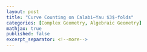 ```yaml
---
layout: post
title: "Curve Counting on Calabi–Yau $3$-folds"
categories: [Complex Geometry, Algebraic Geometry]
mathjax: true
published: false
excerpt_separator: <!--more-->
---
```



